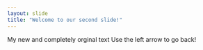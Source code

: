```yaml
---
layout: slide
title: "Welcome to our second slide!"
---
```

My new and completely orginal text
Use the left arrow to go back!
